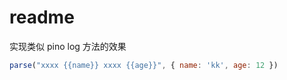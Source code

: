 # readme

实现类似 pino log 方法的效果

```js
parse("xxxx {{name}} xxxx {{age}}", { name: 'kk', age: 12 })
```
